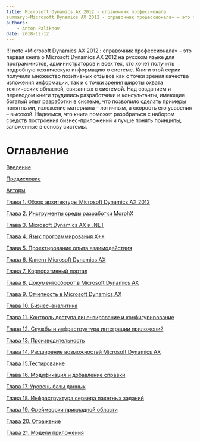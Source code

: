 ```yaml
---
title: Microsoft Dynamics AX 2012 - справочник профессионала
summary:«Microsoft Dynamics AX 2012 - справочник профессионала» – это первая книга о Microsoft Dynamics AX 2012 на русском языке для программистов, администраторов и всех тех, кто хочет получить подробную техническую информацию о системе. Книги этой серии получили множество позитивных отзывов как с точки зрения качества изложения информации, так и с точки зрения широты охвата технических областей, связанных с системой.
authors:
    - Anton Palikhov
date: 2018-12-12
---
```


!!! note
    «Microsoft Dynamics AX 2012 : справочник профессионала» – это первая книга о Microsoft Dynamics AX 2012 на русском языке для программистов, администраторов и всех тех, кто хочет получить подробную техническую информацию о системе. Книги этой серии получили множество позитивных отзывов как с точки зрения качества изложения информации, так и с точки зрения широты охвата технических областей, связанных с системой.
    Над созданием и переводом книги трудились разработчики и консультанты, имеющие богатый опыт разработки в системе, что позволило сделать примеры понятными, изложение материала – логичным, а скорость его усвоения – высокой. Надеемся, что книга поможет разобраться с набором средств построения бизнес-приложений и лучше понять принципы, заложенные в основу системы.

# Оглавление    

[Введение](../media/AX2012_Введение.pdf)

[Предисловие](../media/AX2012_Предисловие)

[Авторы](../media/AX2012_Авторы.pdf)

[Глава 1. Обзор архитектуры Microsoft Dynamics AX 2012](../media/AX2012_Глава1_Обзор_архитектуры.pdf)

[Глава 2. Инструменты среды разработки MorphX](../media/AX2012_Глава_2_MorphX.pdf)

[Глава 3. Microsoft Dynamics AX и .NET](../media/Dynamics_AX_=C9_.NET.pdf)

[Глава 4. Язык программирования X++](../media/AX_2012_X.pdf)

[Глава 5. Проектирование опыта взаимодействия](../media/AX2012_Глава_5_Проектирование.pdf)

[Глава 6. Клиент Microsoft Dynamics AX](../media/AX2012_Глава_6_Клиент.pdf)

[Глава 7. Корпоративный портал](../media/AX2012_Глава_7_Корпоративный_портал.pdf)

[Глава 8. Документооборот в Microsoft Dynamics AX](../media/AX2012_Глава_8.pdf)

[Глава 9. Отчетность в Microsoft Dynamics AX](../media/AX2012_Глава_9_Отчетность.pdf)

[Глава 10. Бизнес-аналитика](../media/AX2012_Глава10_Бизнес-аналитика.pdf)

[Глава 11. Контроль доступа,лицензирование и конфигурирование](../media/AX2012_Глава11.pdf)

[Глава 12. Службы и инфраструктура интеграции приложений](../media/AX2012_Глава12.pdf)

[Глава 13. Производительность](../media/AX2012_Глава13_Производительность.pdf)

[Глава 14. Расширение возможностей Microsoft Dynamics AX](../media/AX2012_Глава14.pdf)

[Глава 15.Тестирование](../media/AX2012_Глава15_Тестирование.pdf)

[Глава 16. Модификация и добавление справки](../media/AX2012_Глава16.pdf)

[Глава 17. Уровень базы данных](../media/AX2012_Глава17.pdf)

[Глава 18. Инфраструктура сервера пакетных заданий](../media/AX2012_Глава18.pdf)

[Глава 19. Фреймворки прикладной области](../media/AX2012_Глава19.pdf)

[Глава 20. Отражение](../media/AX2012_Глава20.pdf)

[Глава 21. Модели приложения](../media/AX2012_Глава21_Модели_приложения.pdf)




